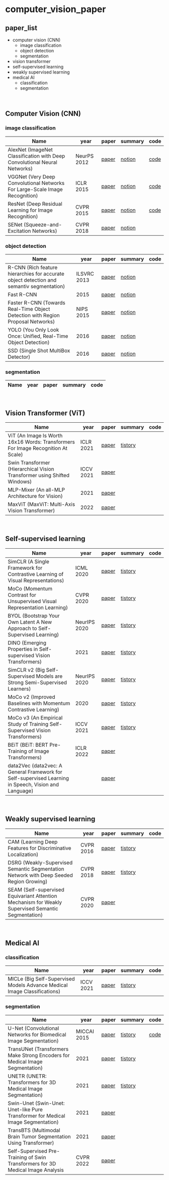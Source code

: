 # computer_vision_paper

## paper_list
- computer vision (CNN)
  - image classification
  - object detection
  - segmentation
- vision transformer
- self-supervised learning
- weakly supervised learning
- medical AI
  - classification
  - segmentation  
<br/>


## Computer Vision (CNN)

### image classification
|Name|year|paper|summary|code|
|---|---|---|---|---|
|AlexNet (ImageNet Classification with Deep Convolutional Neural Networks)|NeurPS 2012|[paper](https://papers.nips.cc/paper/2012/file/c399862d3b9d6b76c8436e924a68c45b-Paper.pdf)|[notion](https://mirror-dragonfly-2a2.notion.site/AlexNet-2012-14b1e41747b340f380d058e0604ea657)|[code](https://github.com/gompaang/cifar10-classification/blob/master/models/alexnet.py)|
|VGGNet (Very Deep Convolutional Networks For Large-Scale Image Recognition)|ICLR 2015|[paper](https://arxiv.org/pdf/1409.1556.pdf)|[notion](https://mirror-dragonfly-2a2.notion.site/VGGNet-2015-3c8abd1c60b646a4a173d57f2f3c4f57)|[code](https://github.com/gompaang/cifar10-classification/blob/master/models/vggnet.py)|
|ResNet (Deep Residual Learning for Image Recognition)|CVPR 2015|[paper](https://arxiv.org/pdf/1512.03385.pdf)|[notion](https://mirror-dragonfly-2a2.notion.site/ResNet-2015-ab49bb53ac194b6aac7e56fce4499f98)|[code](https://github.com/gompaang/cifar10-classification/blob/master/models/resnet.py)|
|SENet (Squeeze-and-Excitation Networks)|CVPR 2018|[paper](https://arxiv.org/pdf/1709.01507.pdf)|[notion](https://mirror-dragonfly-2a2.notion.site/SENet-2018-481b18a669fe4be88e8a2034e37c1999)||

### object detection
|Name|year|paper|summary|code|
|---|---|---|---|---|
|R-CNN (Rich feature hierarchies for accurate object detection and semantiv segmentation)|ILSVRC 2013|[paper](https://arxiv.org/abs/1311.2524)|[notion](https://mirror-dragonfly-2a2.notion.site/R-CNN-2014-967531ae120f41febd53fe331c9dbc61)||
|Fast R-CNN|2015|[paper](https://arxiv.org/pdf/1504.08083.pdf)|[notion](https://mirror-dragonfly-2a2.notion.site/Fast-R-CNN-2015-6aaf793a79c645c1a82cbdd18ed61e36)||
|Faster R-CNN (Towards Real-Time Object Detection with Region Proposal Networks)|NIPS 2015|[paper](https://arxiv.org/pdf/1506.01497.pdf)|[notion](https://mirror-dragonfly-2a2.notion.site/Faster-R-CNN-2016-59bca3f94a5d4b13a64cc29f50829d3f)||
|YOLO (You Only Look Once: Unified, Real-Time Object Detection)|2016|[paper](https://arxiv.org/pdf/1506.02640.pdf)|[notion](https://mirror-dragonfly-2a2.notion.site/YOLO-2016-bbf62be633864d9496302cc39fed227a)||
|SSD (Single Shot MultiBox Detector)|2016|[paper](https://arxiv.org/pdf/1512.02325.pdf)|[notion](https://mirror-dragonfly-2a2.notion.site/SSD-2016-83db924b7b104af5adf125595c816747)||

### segmentation
|Name|year|paper|summary|code|
|---|---|---|---|---|
  
<br/>


## Vision Transformer (ViT)
|Name|year|paper|summary|code|
|---|---|---|---|---|
|ViT (An Image Is Worth 16x16 Words: Transformers For Image Recognition At Scale)|ICLR 2021|[paper](https://arxiv.org/pdf/2010.11929.pdf)|[tistory](https://hey-stranger.tistory.com/243)||
|Swin Transformer (Hierarchical Vision Transformer using Shifted Windows)|ICCV 2021|[paper](https://arxiv.org/pdf/2103.14030.pdf)||
|MLP-Mixer (An all-MLP Architecture for Vision)|2021|[paper](https://arxiv.org/pdf/2105.01601.pdf)|||
|MaxViT (MaxViT: Multi-Axis Vision Transformer)|2022|[paper](https://arxiv.org/pdf/2204.01697v4.pdf)|||
<br/>


## Self-supervised learning
|Name|year|paper|summary|code|
|---|---|---|---|---|
|SimCLR (A Single Framework for Contrastive Learning of Visual Representations)|ICML 2020|[paper](https://arxiv.org/pdf/2002.05709.pdf)|[tistory](https://hey-stranger.tistory.com/234)||
|MoCo (Momentum Contrast for Unsupervised Visual Representation Learning)|CVPR 2020|[paper](https://arxiv.org/pdf/1911.05722.pdf)|[tistory](https://hey-stranger.tistory.com/235)||
|BYOL (Bootstrap Your Own Latent A New Approach to Self-Supervised Learning)|NeurIPS 2020|[paper](https://arxiv.org/pdf/2006.07733.pdf)|[tistory](https://hey-stranger.tistory.com/236)||
|DINO (Emerging Properties in Self-supervised Vision Transformers)|2021|[paper](https://arxiv.org/pdf/2104.14294v2.pdf)|[tistory](https://hey-stranger.tistory.com/237)||
|SimCLR v2 (Big Self-Supervised Models are Strong Semi-Supervised Learners)|NeurIPS 2020|[paper](https://arxiv.org/pdf/2006.10029.pdf)|[tistory](https://hey-stranger.tistory.com/254)||
|MoCo v2 (Improved Baselines with Momentum Contrastive Learning)|2020|[paper](https://arxiv.org/pdf/2003.04297.pdf)|[tistory](https://hey-stranger.tistory.com/255)||
|MoCo v3 (An Empirical Study of Training Self-Supervised Vision Transformers)|ICCV 2021|[paper](https://arxiv.org/pdf/2104.02057.pdf)|[tistory](https://hey-stranger.tistory.com/256)||
|BEiT (BEiT: BERT Pre-Training of Image Transformers)|ICLR 2022|[paper](https://arxiv.org/pdf/2106.08254v2.pdf)|||
|data2Vec (data2vec: A General Framework for Self-supervised Learning in Speech, Vision and Language)||[paper](https://arxiv.org/pdf/2202.03555v3.pdf)|||
<br/>



## Weakly supervised learning
|Name|year|paper|summary|code|
|---|---|---|---|---|
|CAM (Learning Deep Features for Discriminative Localization)|CVPR 2016|[paper](https://arxiv.org/pdf/1512.04150v1.pdf)|[tistory](https://hey-stranger.tistory.com/257)||
|DSRG (Weakly-Supervised Semantic Segmentation Network with Deep Seeded Region Growing)|CVPR 2018|[paper](https://openaccess.thecvf.com/content_cvpr_2018/papers/Huang_Weakly-Supervised_Semantic_Segmentation_CVPR_2018_paper.pdf)|[tistory](https://hey-stranger.tistory.com/259)||
|SEAM (Self-supervised Equivariant Attention Mechanism for Weakly Supervised Semantic Segmentation)|CVPR 2020|[paper](https://arxiv.org/pdf/2004.04581v1.pdf)|||
<br/>



## Medical AI

### classification
|Name|year|paper|summary|code|
|---|---|---|---|---|
|MICLe (Big Self-Supervised Models Advance Medical Image Classifications)|ICCV 2021|[paper](https://arxiv.org/pdf/2101.05224.pdf)|[tistory](https://hey-stranger.tistory.com/242)||

### segmentation
|Name|year|paper|summary|code|
|---|---|---|---|---|
|U-Net (Convolutional Networks for Biomedical Image Segmentation)|MICCAI 2015|[paper](https://arxiv.org/pdf/1505.04597.pdf)|[tistory](https://hey-stranger.tistory.com/245)|[code](https://github.com/gompaang/pytorch-implementation/blob/main/unet.py)|
|TransUNet (Transformers Make Strong Encoders for Medical Image Segmentation)|2021|[paper](https://arxiv.org/pdf/2102.04306.pdf)|[tistory](https://hey-stranger.tistory.com/246)||
|UNETR (UNETR: Transformers for 3D Medical Image Segmentation)|2021|[paper](https://arxiv.org/pdf/2103.10504v3.pdf)|[tistory](https://hey-stranger.tistory.com/247)||
|Swin-Unet (Swin-Unet: Unet-like Pure Transformer for Medical Image Segmentation)|2021|[paper](https://arxiv.org/pdf/2105.05537v1.pdf)|||
|TransBTS (Multimodal Brain Tumor Segmentation Using Transformer)|2021|[paper](https://arxiv.org/pdf/2103.04430v2.pdf)|||
|Self-Supervised Pre-Training of Swin Transformers for 3D Medical Image Analysis|CVPR 2022|[paper](https://arxiv.org/pdf/2111.14791v2.pdf)|||

